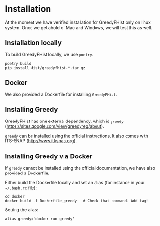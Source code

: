 # Installation

At the moment we have verified installation for GreedyFHist only on linux system. Once we get ahold of Mac and Windows, we will test this as well.

## Installation locally

To build GreedyFHist locally, we use `poetry`.

```
poetry build
pip install dist/greedyfhist-*.tar.gz
```


## Docker

We also provided a Dockerfile for installing `GreedyFHist`.



## Installing Greedy

GreedyFHist has one external dependency, which is `greedy` (https://sites.google.com/view/greedyreg/about).

`greedy` can be installed using the official instructions. It also comes with ITS-SNAP (http://www.itksnap.org). 

## Installing Greedy via Docker

If `greedy` cannot be installed using the official documentation, we have also provided a Dockerfile. 

Either build the Dockerfile locally and set an alias (for instance in your `~/.bash.rc` file):

```
cd docker
docker build -f Dockerfile_greedy . # Check that command. Add tag!
```

Setting the alias:

```
alias greedy='docker run greedy'
```

